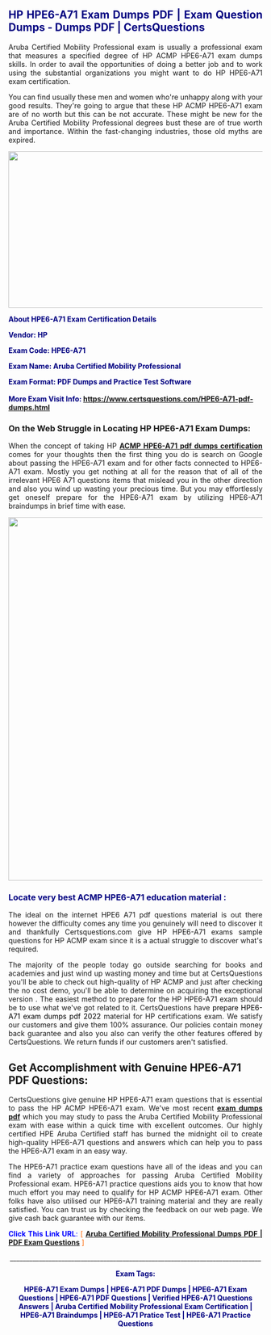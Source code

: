 <h2 style="text-align: justify;"><span style="color: #000080;">HP HPE6-A71 Exam Dumps PDF | Exam Question Dumps - Dumps PDF | CertsQuestions</span></h2>
<p style="text-align: justify;">Aruba Certified Mobility Professional exam is usually a professional exam that measures a specified degree of HP ACMP HPE6-A71 exam dumps skills. In order to avail the opportunities of doing a better job and to work using the substantial organizations you might want to do HP HPE6-A71 exam certification.</p>
<p style="text-align: justify;">You can find usually these men and women who're unhappy along with your good results. They're going to argue that these HP ACMP HPE6-A71 exam are of no worth but this can be not accurate. These might be new for the Aruba Certified Mobility Professional degrees bust these are of true worth and importance. Within the fast-changing industries, those old myths are expired.</p>
<p><img style="display: block; margin-left: auto; margin-right: auto;" src="https://i.imgur.com/eaP4ae9.png" width="840" height="310" /></p>
<p><span style="color: #000080;"><strong>About HPE6-A71 Exam Certification Details</strong></span></p>
<p><span style="color: #000080;"><strong>Vendor: HP<br /></strong></span></p>
<p><span style="color: #000080;"><strong>Exam Code: HPE6-A71</strong></span></p>
<p><span style="color: #000080;"><strong>Exam Name: Aruba Certified Mobility Professional</strong></span></p>
<p><span style="color: #000080;"><strong>Exam Format: PDF Dumps and Practice Test Software<br /><br />More Exam Visit Info: <span style="color: #ff6600;"><a href="https://www.certsquestions.com/HPE6-A71-pdf-dumps.html">https://www.certsquestions.com/HPE6-A71-pdf-dumps.html</a></span></strong></span></p>
<h3>On the Web Struggle in Locating HP HPE6-A71 Exam Dumps:</h3>
<p style="text-align: justify;">When the concept of taking HP <a href="https://www.certsquestions.com/HPE6-A71-pdf-dumps.html"><strong>ACMP HPE6-A71 pdf dumps certification</strong></a> comes for your thoughts then the first thing you do is search on Google about passing the HPE6-A71 exam and for other facts connected to HPE6-A71 exam. Mostly you get nothing at all for the reason that of all of the irrelevant HPE6 A71 questions items that mislead you in the other direction and also you wind up wasting your precious time. But you may effortlessly get oneself prepare for the HPE6-A71 exam by utilizing HPE6-A71 braindumps in brief time with ease.</p>
<p><a href="https://www.certsquestions.com/HPE6-A71-pdf-dumps.html"><img style="display: block; margin-left: auto; margin-right: auto;" src="https://i.imgur.com/pxhoKQ2.png" width="720" /></a></p>
<h3><span style="color: #000080;">Locate very best ACMP HPE6-A71 education material :</span></h3>
<p style="text-align: justify;">The ideal on the internet HPE6 A71 pdf questions material is out there however the difficulty comes any time you genuinely will need to discover it and thankfully Certsquestions.com give HP HPE6-A71 exams sample questions for HP ACMP exam since it is a actual struggle to discover what's required.</p>
<p style="text-align: justify;">The majority of the people today go outside searching for books and academies and just wind up wasting money and time but at CertsQuestions you'll be able to check out high-quality of HP ACMP and just after checking the no cost demo, you'll be able to determine on acquiring the exceptional version . The easiest method to prepare for the HP HPE6-A71 exam should be to use what we've got related to it. CertsQuestions have <span style="color: #000000;">prepare HPE6-A71 exam dumps pdf 2022</span> material for HP certifications exam. We satisfy our customers and give them 100% assurance. Our policies contain money back guarantee and also you also can verify the other features offered by CertsQuestions. We return funds if our customers aren't satisfied.</p>
<h2>Get Accomplishment with Genuine HPE6-A71 PDF Questions:</h2>
<p style="text-align: justify;">CertsQuestions give genuine HP HPE6-A71 exam questions that is essential to pass the HP ACMP HPE6-A71 exam. We've most recent<strong>&nbsp;<a href="https://www.certsquestions.com/">exam dumps pdf</a></strong>&nbsp;which you may study to pass the Aruba Certified Mobility Professional exam with ease within a quick time with excellent outcomes. Our highly certified HPE Aruba Certified staff has burned the midnight oil to create high-quality HPE6-A71 questions and answers which can help you to pass the HPE6-A71 exam in an easy way.</p>
<p style="text-align: justify;">The HPE6-A71 practice exam questions have all of the ideas and you can find a variety of approaches for passing Aruba Certified Mobility Professional exam. HPE6-A71 practice questions aids you to know that how much effort you may need to qualify for HP ACMP HPE6-A71 exam. Other folks have also utilised our HPE6-A71 training material and they are really satisfied. You can trust us by checking the feedback on our web page. We give cash back guarantee with our items.</p>
<p style="text-align: justify;"><span style="color: #0000ff;"><strong>Click This Link URL</strong>:</span> <span style="color: #ff6600;">[ <strong><a href="https://www.certsquestions.com/hpe-aruba-certified-certification.html">Aruba Certified Mobility Professional Dumps PDF | PDF Exam Questions</a></strong> ]</span></p>
<p style="text-align: center;">______________________________________________________________________________</p>
<p style="text-align: center;"><span style="color: #000080;"><strong>Exam Tags:</strong></span></p>
<p style="text-align: center;"><span style="color: #000080;"><strong>HPE6-A71 Exam Dumps | HPE6-A71 PDF Dumps | HPE6-A71 Exam Questions | HPE6-A71 PDF Questions | Verified HPE6-A71 Questions Answers | Aruba Certified Mobility Professional Exam Certification | HPE6-A71 Braindumps | HPE6-A71 Pratice Test | HPE6-A71 Practice Questions</strong></span></p>
